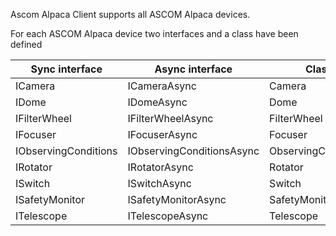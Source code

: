 Ascom Alpaca Client supports all ASCOM Alpaca devices.

For each ASCOM Alpaca device two interfaces and a class have been defined

| Sync interface       | Async interface             | Class               |
| -------------------- | --------------------------- | ------------------- |
| ICamera              | ICameraAsync                | Camera              |
| IDome                | IDomeAsync                  | Dome                |
| IFilterWheel         | IFilterWheelAsync           | FilterWheel         |
| IFocuser             | IFocuserAsync               | Focuser             |
| IObservingConditions | IObservingConditionsAsync   | ObservingConditions |
| IRotator             | IRotatorAsync               | Rotator             |
| ISwitch              | ISwitchAsync                | Switch              |
| ISafetyMonitor       | ISafetyMonitorAsync         | SafetyMonitor       |
| ITelescope           | ITelescopeAsync             | Telescope           |
